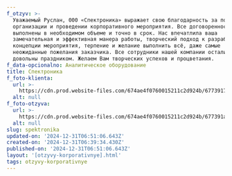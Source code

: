 ```yaml
---
f_otzyv: >-
  Уважаемый Руслан, 000 «Спектроника» выражает свою благодарность за помощь в
  организации и проведении корпоративного мероприятия. Все договоренности были
  выполнены в необходимом объеме и точно в срок. Нас впечатлила ваша
  замечательная и эффективная манера работы, творческий подход к разработке
  концепции мероприятия, терпение и желание выполнить всё, даже самые
  неожиданные пожелания заказчика. Все сотрудники нашей компании остались очень
  довольны праздником. Желаем Вам творческих успехов и процветания.
f_data-opcionalno: Аналитическое оборудование
title: Спектроника
f_foto-klienta:
  url: >-
    https://cdn.prod.website-files.com/674ae4f0760015211c2d924b/6773917ed140d44adb7962fd_Screenshot_42.png
  alt: null
f_foto-otzyva:
  url: >-
    https://cdn.prod.website-files.com/674ae4f0760015211c2d924b/677391a16b10600055a886ed_Screenshot_43.png
  alt: null
slug: spektronika
updated-on: '2024-12-31T06:51:06.643Z'
created-on: '2024-12-31T06:39:34.430Z'
published-on: '2024-12-31T06:51:06.643Z'
layout: '[otzyvy-korporativnye].html'
tags: otzyvy-korporativnye
---
```



